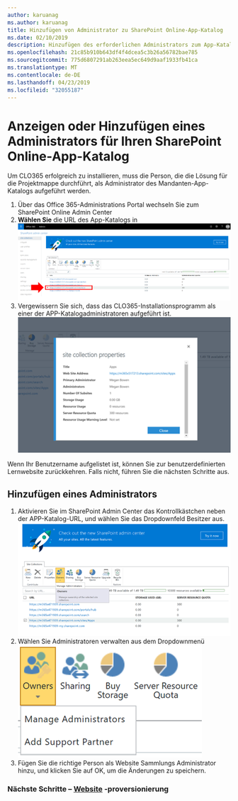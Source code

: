 ```yaml
---
author: karuanag
ms.author: karuanag
title: Hinzufügen von Administrator zu SharePoint Online-App-Katalog
ms.date: 02/10/2019
description: Hinzufügen des erforderlichen Administrators zum App-Katalog
ms.openlocfilehash: 21c85b910b643df4f4dcea5c3b26a56782bae785
ms.sourcegitcommit: 775d6807291ab263eea5ec649d9aaf1933fb41ca
ms.translationtype: MT
ms.contentlocale: de-DE
ms.lasthandoff: 04/23/2019
ms.locfileid: "32055187"
---
```

# <a name="view-or-add-an-administrator-to-your-sharepoint-online-app-catalog"></a>Anzeigen oder Hinzufügen eines Administrators für Ihren SharePoint Online-App-Katalog

Um CLO365 erfolgreich zu installieren, muss die Person, die die Lösung für die Projektmappe durchführt, als Administrator des Mandanten-App-Katalogs aufgeführt werden.

1. Über das Office 365-Administrations Portal wechseln Sie zum SharePoint Online Admin Center
1. **Wählen Sie** die URL des App-Katalogs in ![der Websitesammlungsliste appadmin_url. png aus.](media/appadmin_url.png)
1. Vergewissern Sie sich, dass das CLO365-Installationsprogramm als einer der APP-Katalogadministratoren aufgeführt ist.
![appadmin_dialog. png](media/appadmin_dialog.png)

Wenn Ihr Benutzername aufgelistet ist, können Sie zur benutzerdefinierten Lernwebsite zurückkehren.  Falls nicht, führen Sie die nächsten Schritte aus. 

## <a name="add-an-administrator"></a>Hinzufügen eines Administrators

1. Aktivieren Sie im SharePoint Admin Center das Kontrollkästchen neben der APP-Katalog-URL, und wählen Sie das Dropdownfeld Besitzer aus.
![appadmin_owner. png](media/appadmin_owner.png)
1. Wählen Sie Administratoren verwalten aus dem Dropdownmenü ![appadmin_owner. png aus.](media/appadmin_manage.png)
1. Fügen Sie die richtige Person als Website Sammlungs Administrator hinzu, und klicken Sie auf OK, um die Änderungen zu speichern.

### <a name="next-steps---site-provisioninginstallsitepackagemd"></a>Nächste Schritte – [Website](installsitepackage.md) -proversionierung
